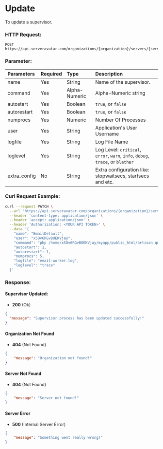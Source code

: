 # Update

To update a supervisor.

### HTTP Request:

```
POST https://api.serveravatar.com/organizations/{organization}/servers/{server}/applications/{application}/supervisors/{supervisor}
```

### Parameter:

| Parameters    | Required | Type      | Description      |
|:------------- |:------------- |:--------------|:----------------- |
| name | Yes | String | Name of the supervisor. |
| command | Yes | Alpha-Numeric | Alpha-Numeric string |
| autostart | Yes | Boolean | `true`, or `false` |
| autorestart | Yes | Boolean | `true`, or `false` |
| numprocs | Yes | Numeric | Number Of Processes |
| user | Yes | String | Application's User Username |
| logfile | Yes | String | Log File Name |
| loglevel | Yes | String | Log Level: `critical`, `error`, `warn`, `info`, `debug`, `trace`, or `blather` |
| extra_config | No | String | Extra configuration like: stopwaitsecs, startsecs and etc.  |

### Curl Request Example:

```sh
curl --request PATCH \
  --url "https://api.serveravatar.com/organizations/{organization}/servers/{server}/applications/{application}/supervisors/{supervisor}" \
  --header 'content-type: application/json' \
  --header 'accept: application/json' \
  --header 'Authorization: <YOUR API TOKEN>' \
  --data '{
    "name": "EmailDefault",
    "user": "x5Ov6RGvBOEKVjay",
    "command": "php /home/x5Ov6RGvBOEKVjay/myapp/public_html/artisan queue:work --queue=email-worker",
    "autostart": 1,
    "autorestart": 1,
    "numprocs": 5,
    "logfile": "email-worker.log",
    "loglevel": "trace"
  }'
```

### Response:

#### Supervisor Updated:
- __200__ (Ok)

```json
{
  "message": "Supervisor process has been updated successfully!"
}
```

#### Organization Not Found
- __404__ (Not Found)

```json
{
    "message": "Organization not found!"
}
```

#### Server Not Found
- __404__ (Not Found)

```json
{
    "message": "Server not found!"
}
```

#### Server Error
- __500__ (Internal Server Error)

```json
{
    "message": "Something went really wrong!"
}